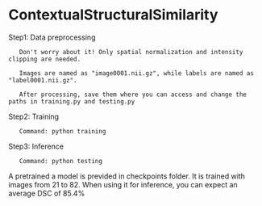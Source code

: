 # ContextualStructuralSimilarity

Step1: Data preprocessing 

       Don't worry about it! Only spatial normalization and intensity clipping are needed.
       
       Images are named as "image0001.nii.gz", while labels are named as "label0001.nii.gz".
       
       After processing, save them where you can access and change the paths in training.py and testing.py

Step2: Training

       Command: python training

Step3: Inference

       Command: python testing


A pretrained a model is previded in checkpoints folder. It is trained with images from 21 to 82. When using it for inference, you can expect an average DSC of 85.4%
